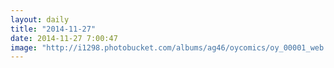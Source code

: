 ```yaml
---
layout: daily
title: "2014-11-27"
date: 2014-11-27 7:00:47
image: "http://i1298.photobucket.com/albums/ag46/oycomics/oy_00001_web.png~original"
---
```

<picture>

<source srcset="http://i1298.photobucket.com/albums/ag46/oycomics/oy_00001_web_m.png~original" media="(max-width: 480px)" />
<source srcset="http://i1298.photobucket.com/albums/ag46/oycomics/oy_00001_web_w.png~original" />
<img src="http://i1298.photobucket.com/albums/ag46/oycomics/oy_00001_web_w.png~original" alt="" />
</picture>

